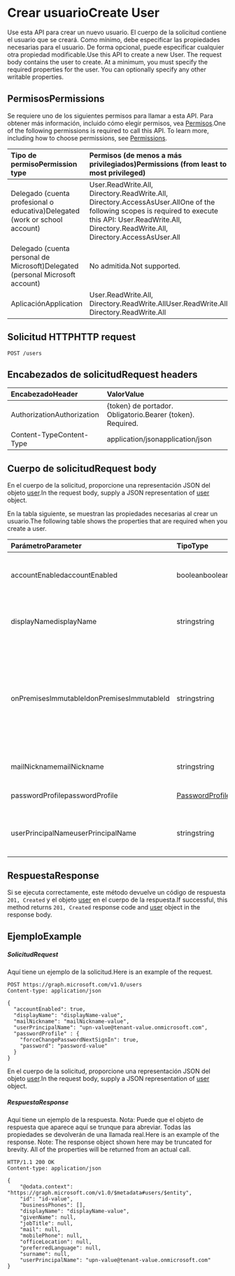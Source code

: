 # <a name="create-user"></a><span data-ttu-id="8d0ea-101">Crear usuario</span><span class="sxs-lookup"><span data-stu-id="8d0ea-101">Create User</span></span>

<span data-ttu-id="8d0ea-p101">Use esta API para crear un nuevo usuario. El cuerpo de la solicitud contiene el usuario que se creará. Como mínimo, debe especificar las propiedades necesarias para el usuario. De forma opcional, puede especificar cualquier otra propiedad modificable.</span><span class="sxs-lookup"><span data-stu-id="8d0ea-p101">Use this API to create a new User. The request body contains the user to create. At a minimum, you must specify the required properties for the user. You can optionally specify any other writable properties.</span></span>
## <a name="permissions"></a><span data-ttu-id="8d0ea-106">Permisos</span><span class="sxs-lookup"><span data-stu-id="8d0ea-106">Permissions</span></span>
<span data-ttu-id="8d0ea-p102">Se requiere uno de los siguientes permisos para llamar a esta API. Para obtener más información, incluido cómo elegir permisos, vea [Permisos](../../../concepts/permissions_reference.md).</span><span class="sxs-lookup"><span data-stu-id="8d0ea-p102">One of the following permissions is required to call this API. To learn more, including how to choose permissions, see [Permissions](../../../concepts/permissions_reference.md).</span></span>

|<span data-ttu-id="8d0ea-109">Tipo de permiso</span><span class="sxs-lookup"><span data-stu-id="8d0ea-109">Permission type</span></span>      | <span data-ttu-id="8d0ea-110">Permisos (de menos a más privilegiados)</span><span class="sxs-lookup"><span data-stu-id="8d0ea-110">Permissions (from least to most privileged)</span></span>              |
|:--------------------|:---------------------------------------------------------|
|<span data-ttu-id="8d0ea-111">Delegado (cuenta profesional o educativa)</span><span class="sxs-lookup"><span data-stu-id="8d0ea-111">Delegated (work or school account)</span></span> | <span data-ttu-id="8d0ea-112">User.ReadWrite.All, Directory.ReadWrite.All, Directory.AccessAsUser.All</span><span class="sxs-lookup"><span data-stu-id="8d0ea-112">One of the following scopes is required to execute this API: User.ReadWrite.All, Directory.ReadWrite.All, Directory.AccessAsUser.All</span></span>    |
|<span data-ttu-id="8d0ea-113">Delegado (cuenta personal de Microsoft)</span><span class="sxs-lookup"><span data-stu-id="8d0ea-113">Delegated (personal Microsoft account)</span></span> | <span data-ttu-id="8d0ea-114">No admitida.</span><span class="sxs-lookup"><span data-stu-id="8d0ea-114">Not supported.</span></span>    |
|<span data-ttu-id="8d0ea-115">Aplicación</span><span class="sxs-lookup"><span data-stu-id="8d0ea-115">Application</span></span> | <span data-ttu-id="8d0ea-116">User.ReadWrite.All, Directory.ReadWrite.All</span><span class="sxs-lookup"><span data-stu-id="8d0ea-116">User.ReadWrite.All, Directory.ReadWrite.All</span></span> |

## <a name="http-request"></a><span data-ttu-id="8d0ea-117">Solicitud HTTP</span><span class="sxs-lookup"><span data-stu-id="8d0ea-117">HTTP request</span></span>
<!-- { "blockType": "ignored" } -->
```http
POST /users
```
## <a name="request-headers"></a><span data-ttu-id="8d0ea-118">Encabezados de solicitud</span><span class="sxs-lookup"><span data-stu-id="8d0ea-118">Request headers</span></span>
| <span data-ttu-id="8d0ea-119">Encabezado</span><span class="sxs-lookup"><span data-stu-id="8d0ea-119">Header</span></span>       | <span data-ttu-id="8d0ea-120">Valor</span><span class="sxs-lookup"><span data-stu-id="8d0ea-120">Value</span></span> |
|:---------------|:--------|
| <span data-ttu-id="8d0ea-121">Authorization</span><span class="sxs-lookup"><span data-stu-id="8d0ea-121">Authorization</span></span>  | <span data-ttu-id="8d0ea-p103">{token} de portador. Obligatorio.</span><span class="sxs-lookup"><span data-stu-id="8d0ea-p103">Bearer {token}. Required.</span></span>  |
| <span data-ttu-id="8d0ea-124">Content-Type</span><span class="sxs-lookup"><span data-stu-id="8d0ea-124">Content-Type</span></span>  | <span data-ttu-id="8d0ea-125">application/json</span><span class="sxs-lookup"><span data-stu-id="8d0ea-125">application/json</span></span>  |

## <a name="request-body"></a><span data-ttu-id="8d0ea-126">Cuerpo de solicitud</span><span class="sxs-lookup"><span data-stu-id="8d0ea-126">Request body</span></span>
<span data-ttu-id="8d0ea-127">En el cuerpo de la solicitud, proporcione una representación JSON del objeto [user](../resources/user.md).</span><span class="sxs-lookup"><span data-stu-id="8d0ea-127">In the request body, supply a JSON representation of [user](../resources/user.md) object.</span></span>

<span data-ttu-id="8d0ea-128">En la tabla siguiente, se muestran las propiedades necesarias al crear un usuario.</span><span class="sxs-lookup"><span data-stu-id="8d0ea-128">The following table shows the properties that are required when you create a user.</span></span>

| <span data-ttu-id="8d0ea-129">Parámetro</span><span class="sxs-lookup"><span data-stu-id="8d0ea-129">Parameter</span></span> | <span data-ttu-id="8d0ea-130">Tipo</span><span class="sxs-lookup"><span data-stu-id="8d0ea-130">Type</span></span> | <span data-ttu-id="8d0ea-131">Descripción</span><span class="sxs-lookup"><span data-stu-id="8d0ea-131">Description</span></span>|
|:---------------|:--------|:----------|
|<span data-ttu-id="8d0ea-132">accountEnabled</span><span class="sxs-lookup"><span data-stu-id="8d0ea-132">accountEnabled</span></span> |<span data-ttu-id="8d0ea-133">boolean</span><span class="sxs-lookup"><span data-stu-id="8d0ea-133">boolean</span></span> |<span data-ttu-id="8d0ea-134">true si la cuenta está habilitada; en caso contrario, false.</span><span class="sxs-lookup"><span data-stu-id="8d0ea-134">true if the account is enabled; otherwise, false.</span></span>|
|<span data-ttu-id="8d0ea-135">displayName</span><span class="sxs-lookup"><span data-stu-id="8d0ea-135">displayName</span></span> |<span data-ttu-id="8d0ea-136">string</span><span class="sxs-lookup"><span data-stu-id="8d0ea-136">string</span></span> |<span data-ttu-id="8d0ea-137">El nombre para mostrar en la libreta de direcciones del usuario.</span><span class="sxs-lookup"><span data-stu-id="8d0ea-137">The name to display in the address book for the user.</span></span>|
|<span data-ttu-id="8d0ea-138">onPremisesImmutableId</span><span class="sxs-lookup"><span data-stu-id="8d0ea-138">onPremisesImmutableId</span></span> |<span data-ttu-id="8d0ea-139">string</span><span class="sxs-lookup"><span data-stu-id="8d0ea-139">string</span></span> |<span data-ttu-id="8d0ea-140">Solo se debe especificar al crear una nueva cuenta de usuario si usa un dominio federado para la propiedad userPrincipalName (UPN) del usuario.</span><span class="sxs-lookup"><span data-stu-id="8d0ea-140">Only needs to be specified when creating a new user account if you are using a federated domain for the user's userPrincipalName (UPN) property.</span></span>|
|<span data-ttu-id="8d0ea-141">mailNickname</span><span class="sxs-lookup"><span data-stu-id="8d0ea-141">mailNickname</span></span> |<span data-ttu-id="8d0ea-142">string</span><span class="sxs-lookup"><span data-stu-id="8d0ea-142">string</span></span> |<span data-ttu-id="8d0ea-143">El alias de correo del usuario.</span><span class="sxs-lookup"><span data-stu-id="8d0ea-143">The mail alias for the user.</span></span>|
|<span data-ttu-id="8d0ea-144">passwordProfile</span><span class="sxs-lookup"><span data-stu-id="8d0ea-144">passwordProfile</span></span>|[<span data-ttu-id="8d0ea-145">PasswordProfile</span><span class="sxs-lookup"><span data-stu-id="8d0ea-145">PasswordProfile</span></span>](../resources/passwordprofile.md) |<span data-ttu-id="8d0ea-146">El perfil de contraseña del usuario.</span><span class="sxs-lookup"><span data-stu-id="8d0ea-146">The password profile for the user.</span></span>|
|<span data-ttu-id="8d0ea-147">userPrincipalName</span><span class="sxs-lookup"><span data-stu-id="8d0ea-147">userPrincipalName</span></span> |<span data-ttu-id="8d0ea-148">string</span><span class="sxs-lookup"><span data-stu-id="8d0ea-148">string</span></span> |<span data-ttu-id="8d0ea-149">El nombre principal de usuario (usuario@contoso.com).</span><span class="sxs-lookup"><span data-stu-id="8d0ea-149">The user principal name (someuser@contoso.com).</span></span>|

## <a name="response"></a><span data-ttu-id="8d0ea-150">Respuesta</span><span class="sxs-lookup"><span data-stu-id="8d0ea-150">Response</span></span>

<span data-ttu-id="8d0ea-151">Si se ejecuta correctamente, este método devuelve un código de respuesta `201, Created` y el objeto [user](../resources/user.md) en el cuerpo de la respuesta.</span><span class="sxs-lookup"><span data-stu-id="8d0ea-151">If successful, this method returns `201, Created` response code and [user](../resources/user.md) object in the response body.</span></span>

## <a name="example"></a><span data-ttu-id="8d0ea-152">Ejemplo</span><span class="sxs-lookup"><span data-stu-id="8d0ea-152">Example</span></span>
##### <a name="request"></a><span data-ttu-id="8d0ea-153">Solicitud</span><span class="sxs-lookup"><span data-stu-id="8d0ea-153">Request</span></span>
<span data-ttu-id="8d0ea-154">Aquí tiene un ejemplo de la solicitud.</span><span class="sxs-lookup"><span data-stu-id="8d0ea-154">Here is an example of the request.</span></span>
<!-- {
  "blockType": "request",
  "name": "create_user_from_users"
}-->
```http
POST https://graph.microsoft.com/v1.0/users
Content-type: application/json

{
  "accountEnabled": true,
  "displayName": "displayName-value",
  "mailNickname": "mailNickname-value",
  "userPrincipalName": "upn-value@tenant-value.onmicrosoft.com",
  "passwordProfile" : {
    "forceChangePasswordNextSignIn": true,
    "password": "password-value"
  }
}
```
<span data-ttu-id="8d0ea-155">En el cuerpo de la solicitud, proporcione una representación JSON del objeto [user](../resources/user.md).</span><span class="sxs-lookup"><span data-stu-id="8d0ea-155">In the request body, supply a JSON representation of [user](../resources/user.md) object.</span></span>
##### <a name="response"></a><span data-ttu-id="8d0ea-156">Respuesta</span><span class="sxs-lookup"><span data-stu-id="8d0ea-156">Response</span></span>
<span data-ttu-id="8d0ea-p104">Aquí tiene un ejemplo de la respuesta. Nota: Puede que el objeto de respuesta que aparece aquí se trunque para abreviar. Todas las propiedades se devolverán de una llamada real.</span><span class="sxs-lookup"><span data-stu-id="8d0ea-p104">Here is an example of the response. Note: The response object shown here may be truncated for brevity. All of the properties will be returned from an actual call.</span></span>
<!-- {
  "blockType": "response",
  "truncated": true,
  "@odata.type": "microsoft.graph.user"
} -->
```http
HTTP/1.1 200 OK
Content-type: application/json

{
    "@odata.context": "https://graph.microsoft.com/v1.0/$metadata#users/$entity",
    "id": "id-value",
    "businessPhones": [],
    "displayName": "displayName-value",
    "givenName": null,
    "jobTitle": null,
    "mail": null,
    "mobilePhone": null,
    "officeLocation": null,
    "preferredLanguage": null,
    "surname": null,
    "userPrincipalName": "upn-value@tenant-value.onmicrosoft.com"
}
```

<!-- uuid: 8fcb5dbc-d5aa-4681-8e31-b001d5168d79
2015-10-25 14:57:30 UTC -->
<!-- {
  "type": "#page.annotation",
  "description": "Create User",
  "keywords": "",
  "section": "documentation",
  "tocPath": ""
}-->
